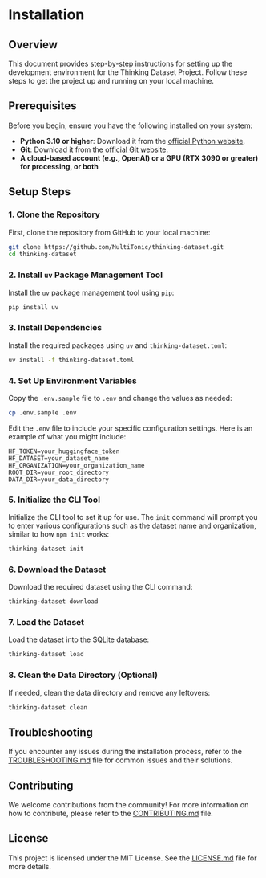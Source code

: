 # Installation

## Overview

This document provides step-by-step instructions for setting up the development environment for the Thinking Dataset Project. Follow these steps to get the project up and running on your local machine.

## Prerequisites

Before you begin, ensure you have the following installed on your system:

- **Python 3.10 or higher**: Download it from the [official Python website](https://www.python.org/downloads/).
- **Git**: Download it from the [official Git website](https://git-scm.com/downloads).
- **A cloud-based account (e.g., OpenAI) or a GPU (RTX 3090 or greater) for processing, or both**

## Setup Steps

### 1. Clone the Repository

First, clone the repository from GitHub to your local machine:

```bash
git clone https://github.com/MultiTonic/thinking-dataset.git
cd thinking-dataset
```

### 2. Install `uv` Package Management Tool

Install the `uv` package management tool using `pip`:

```bash
pip install uv
```

### 3. Install Dependencies

Install the required packages using `uv` and `thinking-dataset.toml`:

```bash
uv install -f thinking-dataset.toml
```

### 4. Set Up Environment Variables

Copy the `.env.sample` file to `.env` and change the values as needed:

```bash
cp .env.sample .env
```

Edit the `.env` file to include your specific configuration settings. Here is an example of what you might include:

```plaintext
HF_TOKEN=your_huggingface_token
HF_DATASET=your_dataset_name
HF_ORGANIZATION=your_organization_name
ROOT_DIR=your_root_directory
DATA_DIR=your_data_directory
```

### 5. Initialize the CLI Tool

Initialize the CLI tool to set it up for use. The `init` command will prompt you to enter various configurations such as the dataset name and organization, similar to how `npm init` works:

```bash
thinking-dataset init
```

### 6. Download the Dataset

Download the required dataset using the CLI command:

```bash
thinking-dataset download
```

### 7. Load the Dataset

Load the dataset into the SQLite database:

```bash
thinking-dataset load
```

### 8. Clean the Data Directory (Optional)

If needed, clean the data directory and remove any leftovers:

```bash
thinking-dataset clean
```

## Troubleshooting

If you encounter any issues during the installation process, refer to the [TROUBLESHOOTING.md](TROUBLESHOOTING.md) file for common issues and their solutions.

## Contributing

We welcome contributions from the community! For more information on how to contribute, please refer to the [CONTRIBUTING.md](CONTRIBUTING.md) file.

## License

This project is licensed under the MIT License. See the [LICENSE.md](LICENSE.md) file for more details.
